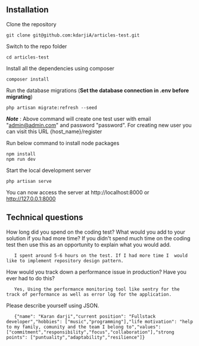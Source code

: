 ## Installation
Clone the repository

    git clone git@github.com:kdarjiA/articles-test.git

Switch to the repo folder

    cd articles-test

Install all the dependencies using composer

    composer install

Run the database migrations (**Set the database connection in .env before migrating**)

    php artisan migrate:refresh --seed

***Note*** : Above command will create one test user with email "admin@admin.com" and password "password".
For creating new user you can visit this URL {host_name}/register

Run below command to install node packages

    npm install
    npm run dev     

Start the local development server

    php artisan serve

You can now access the server at http://localhost:8000 or  http://127.0.0.1:8000

## Technical questions

How long did you spend on the coding test? What would you add to your solution if you had more time? If you didn't spend much time on the coding test then use this as an opportunity to explain what you would add.

       I spent around 5-6 hours on the test. If I had more time I  would like to implement repository design pattern.

How would you track down a performance issue in production? Have you ever had to do this?

       Yes, Using the performance monitoring tool like sentry for the track of performance as well as error log for the application.

Please describe yourself using JSON.

       {"name": "Karan darji","current position": "Fullstack developer","hobbies": ["music","programming"],"life motivation": "help to my family, comunity and the team I belong to","values": ["commitment","responsibility","focus","collaboration"],"strong points": ["puntuality","adaptability","resilience"]}



